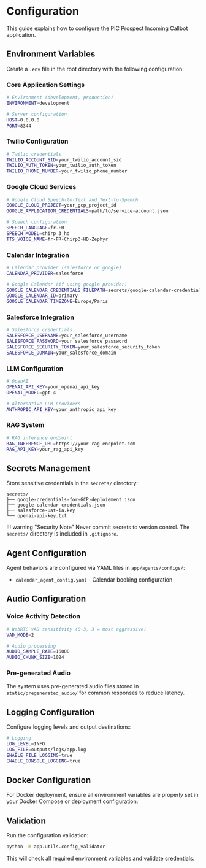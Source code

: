 # Configuration

This guide explains how to configure the PIC Prospect Incoming Callbot application.

## Environment Variables

Create a `.env` file in the root directory with the following configuration:

### Core Application Settings
```bash
# Environment (development, production)
ENVIRONMENT=development

# Server configuration
HOST=0.0.0.0
PORT=8344
```

### Twilio Configuration
```bash
# Twilio credentials
TWILIO_ACCOUNT_SID=your_twilio_account_sid
TWILIO_AUTH_TOKEN=your_twilio_auth_token
TWILIO_PHONE_NUMBER=your_twilio_phone_number
```

### Google Cloud Services
```bash
# Google Cloud Speech-to-Text and Text-to-Speech
GOOGLE_CLOUD_PROJECT=your_gcp_project_id
GOOGLE_APPLICATION_CREDENTIALS=path/to/service-account.json

# Speech configuration
SPEECH_LANGUAGE=fr-FR
SPEECH_MODEL=chirp_3_hd
TTS_VOICE_NAME=fr-FR-Chirp3-HD-Zephyr
```

### Calendar Integration
```bash
# Calendar provider (salesforce or google)
CALENDAR_PROVIDER=salesforce

# Google Calendar (if using google provider)
GOOGLE_CALENDAR_CREDENTIALS_FILEPATH=secrets/google-calendar-credentials.json
GOOGLE_CALENDAR_ID=primary
GOOGLE_CALENDAR_TIMEZONE=Europe/Paris
```

### Salesforce Integration
```bash
# Salesforce credentials
SALESFORCE_USERNAME=your_salesforce_username
SALESFORCE_PASSWORD=your_salesforce_password
SALESFORCE_SECURITY_TOKEN=your_salesforce_security_token
SALESFORCE_DOMAIN=your_salesforce_domain
```

### LLM Configuration
```bash
# OpenAI
OPENAI_API_KEY=your_openai_api_key
OPENAI_MODEL=gpt-4

# Alternative LLM providers
ANTHROPIC_API_KEY=your_anthropic_api_key
```

### RAG System
```bash
# RAG inference endpoint
RAG_INFERENCE_URL=https://your-rag-endpoint.com
RAG_API_KEY=your_rag_api_key
```

## Secrets Management

Store sensitive credentials in the `secrets/` directory:

```
secrets/
├── google-credentials-for-GCP-deploiement.json
├── google-calendar-credentials.json
├── salesforce-uat-ia.key
└── openai-api-key.txt
```

!!! warning "Security Note"
    Never commit secrets to version control. The `secrets/` directory is included in `.gitignore`.

## Agent Configuration

Agent behaviors are configured via YAML files in `app/agents/configs/`:

- `calendar_agent_config.yaml` - Calendar booking configuration

## Audio Configuration

### Voice Activity Detection
```bash
# WebRTC VAD sensitivity (0-3, 3 = most aggressive)
VAD_MODE=2

# Audio processing
AUDIO_SAMPLE_RATE=16000
AUDIO_CHUNK_SIZE=1024
```

### Pre-generated Audio
The system uses pre-generated audio files stored in `static/pregenerated_audio/` for common responses to reduce latency.

## Logging Configuration

Configure logging levels and output destinations:

```bash
# Logging
LOG_LEVEL=INFO
LOG_FILE=outputs/logs/app.log
ENABLE_FILE_LOGGING=true
ENABLE_CONSOLE_LOGGING=true
```

## Docker Configuration

For Docker deployment, ensure all environment variables are properly set in your Docker Compose or deployment configuration.

## Validation

Run the configuration validation:

```bash
python -m app.utils.config_validator
```

This will check all required environment variables and validate credentials.